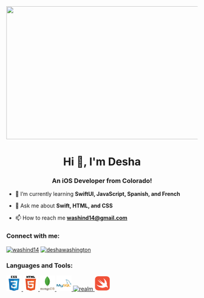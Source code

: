 <!-- ![iOSDeveloper Banner](https://user-images.githubusercontent.com/43079358/191410140-dac4888a-fc9e-4b32-9a32-d976f2c986af.png) -->
<img src="https://user-images.githubusercontent.com/43079358/191410140-dac4888a-fc9e-4b32-9a32-d976f2c986af.png" width="1200" height="350" />

<h1 align="center">Hi 👋, I'm Desha</h1>
<h3 align="center">An iOS Developer from Colorado!</h3>

- 🌱 I’m currently learning **SwiftUI, JavaScript, Spanish, and French**

- 💬 Ask me about **Swift, HTML, and CSS**

- 📫 How to reach me **washind14@gmail.com**

<h3 align="left">Connect with me:</h3>
<p align="left">
<a href="https://codepen.io/washind14" target="blank"><img align="center" src="https://raw.githubusercontent.com/rahuldkjain/github-profile-readme-generator/master/src/images/icons/Social/codepen.svg" alt="washind14" height="30" width="40" /></a>
<a href="https://linkedin.com/in/deshawashington" target="blank"><img align="center" src="https://raw.githubusercontent.com/rahuldkjain/github-profile-readme-generator/master/src/images/icons/Social/linked-in-alt.svg" alt="deshawashington" height="30" width="40" /></a>
</p>

<h3 align="left">Languages and Tools:</h3>
<p align="left"> <a href="https://www.w3schools.com/css/" target="_blank" rel="noreferrer"> <img src="https://raw.githubusercontent.com/devicons/devicon/master/icons/css3/css3-original-wordmark.svg" alt="css3" width="40" height="40"/> </a> <a href="https://www.w3.org/html/" target="_blank" rel="noreferrer"> <img src="https://raw.githubusercontent.com/devicons/devicon/master/icons/html5/html5-original-wordmark.svg" alt="html5" width="40" height="40"/> </a> <a href="https://www.mongodb.com/" target="_blank" rel="noreferrer"> <img src="https://raw.githubusercontent.com/devicons/devicon/master/icons/mongodb/mongodb-original-wordmark.svg" alt="mongodb" width="40" height="40"/> </a> <a href="https://www.mysql.com/" target="_blank" rel="noreferrer"> <img src="https://raw.githubusercontent.com/devicons/devicon/master/icons/mysql/mysql-original-wordmark.svg" alt="mysql" width="40" height="40"/> </a> <a href="https://realm.io/" target="_blank" rel="noreferrer"> <img src="https://raw.githubusercontent.com/bestofjs/bestofjs-webui/8665e8c267a0215f3159df28b33c365198101df5/public/logos/realm.svg" alt="realm" width="40" height="40"/> </a> <a href="https://developer.apple.com/swift/" target="_blank" rel="noreferrer"> <img src="https://raw.githubusercontent.com/devicons/devicon/master/icons/swift/swift-original.svg" alt="swift" width="40" height="40"/> </a> </p>
